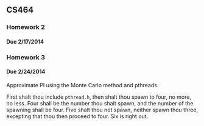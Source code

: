 ## CS464

### Homework 2

#### Due 2/17/2014

### Homework 3

#### Due 2/24/2014

Approximate PI using the Monte Carlo method and pthreads.

First shalt thou include `pthread.h`, then shalt thou spawn to four, no more, no less. Four shall be the number thou shalt spawn, and the number of the spawning shall be four. Five shalt thou not spawn, neither spawn thou three, excepting that thou then proceed to four. Six is right out.
